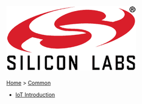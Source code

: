 ![Silicon Labs](files/logo.png)
--------------------------------------------------------
[Home](Home) > [Common](Common)

* [IoT Introduction](CM-IoT-Introduction)
